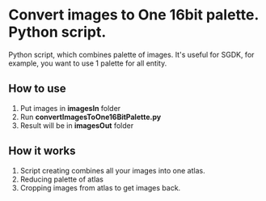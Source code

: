 # Convert images to One 16bit palette. Python script.
Python script, which combines palette of images. It's useful for SGDK, for example, you want to use 1 palette for all entity.

## How to use

1. Put images in **imagesIn** folder
2. Run **convertImagesToOne16BitPalette.py**
3. Result will be in **imagesOut** folder

## How it works

1. Script creating combines all your images into one atlas.
2. Reducing palette of atlas
3. Cropping images from atlas to get images back.
